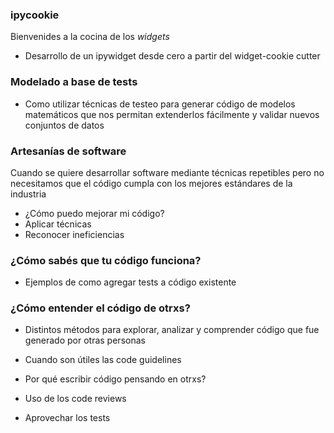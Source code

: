 ### ipycookie

Bienvenides a la cocina de los *widgets*

- Desarrollo de un ipywidget desde cero a partir del widget-cookie cutter

### Modelado a base de tests 

- Como utilizar técnicas de testeo para generar código de modelos matemáticos que nos permitan extenderlos fácilmente y validar nuevos conjuntos de datos


### Artesanías de software

Cuando se quiere desarrollar software mediante técnicas repetibles pero no necesitamos que el código cumpla con los mejores estándares de la industria

- ¿Cómo puedo mejorar mi código?
- Aplicar técnicas 
- Reconocer ineficiencias

### ¿Cómo sabés que tu código funciona?

- Ejemplos de como agregar tests a código existente


### ¿Cómo entender el código de otrxs?

- Distintos métodos para explorar, analizar y comprender código que fue generado por otras personas

- Cuando son útiles las code guidelines

- Por qué escribir código pensando en otrxs?

- Uso de los code reviews 

- Aprovechar los tests
